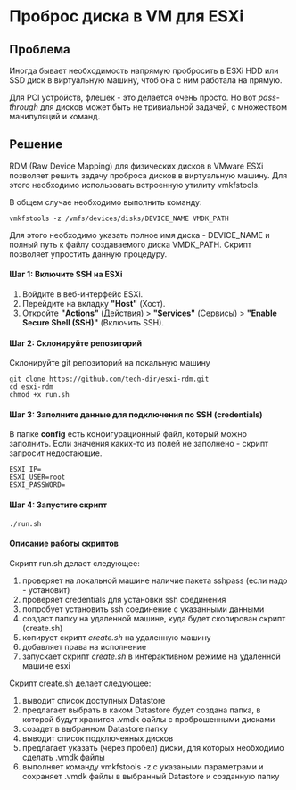 # Проброс диска в VM для ESXi

## Проблема

Иногда бывает необходимость напрямую пробросить в ESXi HDD или SSD диск в виртуальную машину, чтоб она с ним работала на прямую.

Для PCI устройств, флешек - это делается очень просто. Но вот *pass-through* для дисков может быть не тривиальной задачей, с множеством манипуляций и команд.

## Решение

RDM (Raw Device Mapping) для физических дисков в VMware ESXi позволяет решить задачу проброса дисков в виртуальную машину. Для этого необходимо использовать встроенную утилиту vmkfstools.

В общем случае необходимо выполнить команду:
```
vmkfstools -z /vmfs/devices/disks/DEVICE_NAME VMDK_PATH
```

Для этого необходимо указать полное имя диска - DEVICE_NAME и полный путь к файлу создаваемого диска VMDK_PATH.
Скрипт позволяет упростить данную процедуру.
#### Шаг 1: Включите SSH на ESXi
1. Войдите в веб-интерфейс ESXi.
2. Перейдите на вкладку **"Host"** (Хост).
3. Откройте **"Actions"** (Действия) > **"Services"** (Сервисы) > **"Enable Secure Shell (SSH)"** (Включить SSH).
#### Шаг 2: Склонируйте репозиторий
Склонируйте git репозиторий на локальную машину

```
git clone https://github.com/tech-dir/esxi-rdm.git
cd esxi-rdm
chmod +x run.sh
```
#### Шаг 3: Заполните данные для подключения по SSH (credentials)
В папке **config** есть конфигурационный файл, который можно заполнить. Если значения каких-то из полей не заполнено - скрипт запросит недостающие.  

```
ESXI_IP=
ESXI_USER=root
ESXI_PASSWORD=
```
#### Шаг 4: Запустите скрипт

```
./run.sh
```

#### Описание работы скриптов
Скрипт run.sh делает следующее:
1. проверяет на локальной машине наличие пакета sshpass (если надо - установит)
2. проверяет credentials для установки ssh соединения
3. попробует установить ssh соединение с указанными данными
4. создаст папку на удаленной машине, куда будет скопирован скрипт (create.sh)
5. копирует скрипт *create.sh* на удаленную машину
6. добавляет права на исполнение
6. запускает скрипт *create.sh* в интерактивном режиме на удаленной машине esxi

Скрипт create.sh делает следующее:
1. выводит список доступных Datastore
2. предлагает выбрать в каком Datastore будет создана папка, в которой будут хранится .vmdk файлы с проброшенными дисками
3. созадет в выбранном Datastore папку
4. выводит список подключенных дисков
5. предлагает указать (через пробел) диски, для которых необходимо сделать .vmdk файлы
6. выполняет команду vmkfstools -z с указаными параметрами и сохраняет .vmdk файлы в выбранный Datastore и созданную папку